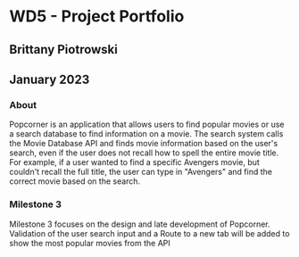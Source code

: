 # WD5 - Project Portfolio 
## Brittany Piotrowski
## January 2023
### About
Popcorner is an application that allows users to find popular movies or use a search database to find information on a movie. The search system calls the Movie Database API and finds movie information based on the user's search, even if the user does not recall how to spell the entire movie title. For example, if a user wanted to find a specific Avengers movie, but couldn't recall the full title, the user can type in "Avengers" and find the correct movie based on the search.
### Milestone 3
Milestone 3 focuses on the design and late development of Popcorner. Validation of the user search input and a Route to a new tab will be added to show the most popular movies from the API